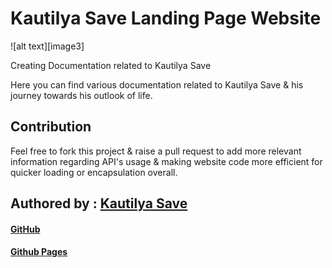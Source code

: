 # Kautilya Save Landing Page Website

![alt text][image3]

[Kautilya Homepage]: https://github.com/SensehacK/SensehacK.github.io/blob/master/images/readMe/homepage.jpg "Kautilya Save - Sensehack"

Creating Documentation related to Kautilya Save

Here you can find various documentation related to Kautilya Save & his journey towards his outlook of life.

## Contribution

Feel free to fork this project & raise a pull request to add more relevant information regarding API's usage & making website code more efficient for quicker loading or encapsulation overall.

## Authored by : [Kautilya Save](https://kautilya.design)
#### [GitHub](https://github.com/SensehacK)
#### [Github Pages](https://sensehack.github.io/)
